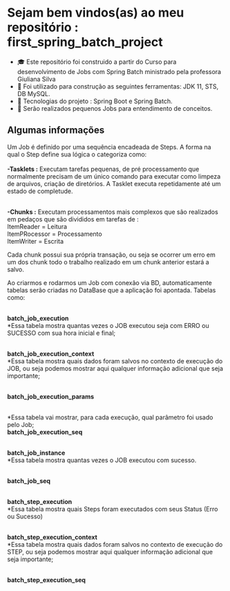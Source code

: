 # Sejam bem vindos(as) ao meu repositório : first_spring_batch_project


- :mortar_board: Este repositório foi construido a partir do Curso para desenvolvimento de Jobs com Spring Batch ministrado pela professora Giuliana Silva  
- :construction: Foi utilizado para construção as seguintes ferramentas: JDK 11, STS, DB MySQL.
- :hammer: Tecnologias do projeto : Spring Boot e Spring Batch.  
- :memo: Serão realizados pequenos Jobs para entendimento de conceitos. 

<h2>Algumas informações</h2>

Um Job é definido por uma sequência encadeada de Steps.
A forma na qual o Step define sua lógica o categoriza como:
<br><br><strong>-Tasklets :</strong> Executam tarefas pequenas, de pré processamento que normalmente precisam de um único comando para executar como limpeza de arquivos, criação de diretórios. A Tasklet executa repetidamente até um estado de completude.

<br><strong>-Chunks :</strong> Executam processamentos mais complexos que são realizados em pedaços que são divididos em tarefas de :
<br>ItemReader = Leitura 
<br>ItemPRocessor = Processamento
<br>ItemWriter = Escrita

Cada chunk possui sua própria transação, ou seja se ocorrer um erro em um dos chunk todo o trabalho realizado em um chunk anterior estará a salvo.


Ao criarmos e rodarmos um Job com conexão via BD, automaticamente tabelas serão criadas no DataBase que a aplicação foi apontada.
		Tabelas como:
		
<br><strong>batch_job_execution</strong> 
<br>*Essa tabela mostra quantas vezes o JOB executou seja com ERRO ou SUCESSO com sua hora inicial e final;

<br><strong>batch_job_execution_context</strong>
<br>*Essa tabela mostra quais dados foram salvos no contexto de execução do JOB, ou seja podemos mostrar aqui qualquer informação adicional que seja importante;

<br><strong>batch_job_execution_params</strong>

<br>*Essa tabela vai mostrar, para cada execução, qual parâmetro foi usado pelo Job;
<br><strong>batch_job_execution_seq</strong>

<br><strong>batch_job_instance</strong>
<br>*Essa tabela mostra quantas vezes o JOB executou com sucesso.

<br><strong>batch_job_seq</strong>

<br><strong>batch_step_execution</strong>
<br>*Essa tabela mostra quais Steps foram executados com seus Status (Erro ou Sucesso)

<br><strong>batch_step_execution_context</strong>
<br>*Essa tabela mostra quais dados foram salvos no contexto de execução do STEP, ou seja podemos mostrar aqui qualquer informação adicional que seja importante;

<br><strong>batch_step_execution_seq


